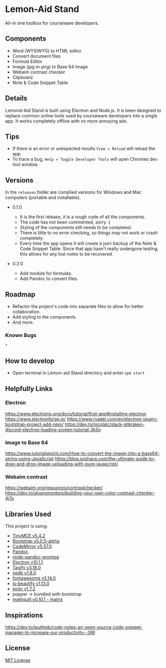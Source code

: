 # Lemon-Aid Stand
All-in one toolbox for courseware developers. 

## Components
* Word (WYSIWYG) to HTML editor
* Convert document files
* Formula Editor
* Image (jpg or png) to Base 64 Image
* Webaim contrast checker
* Clipboard
* Note & Code Snippet Table

## Details
Lemond-Aid Stand is built using Electron and Node.js. It is been designed to replace common online tools used by courseware developers into a single app. It works completely offline with no more annoying ads.

## Tips
* If there is an error or unexpected results `View > Reload` will reload the app.
* To trace a bug, `Help > Toggle Developer Tools` will open Chromes dev tool window.

## Versions
In the `releases` folder are complied versions for Windows and Mac computers (portable and installable).
* 0.1.0
    * It is the first release, it is a rough code of all the components.
    * The code has not been commented, sorry :( 
    * Styling of the components still needs to be completed. 
    * There is little to no error checking, so things may not work or crash completely.
    * Every time the app opens it will create a json backup of the Note & Code Snippet Table. Since that app hasn't really undergone testing, this allows for any lost notes to be recovered.

* 0.2.0
    * Add module for formulas.
    * Add Pandoc to convert files.
## Roadmap
* Refactor the project's code into separate files to allow for better collaboration. 
* Add styling to the components.
* And more.

### Known Bugs
    * 

## How to develop
* Open terminal in Lemon-aid Stand directory and enter `npm start` 

## Helpfully Links
### Electron
https://www.electronjs.org/docs/tutorial/first-app#installing-electron
https://www.electronforge.io/
https://www.ryadel.com/en/electron-jquery-bootstrap-project-add-npm/
https://dev.to/nicolalc/slack-gitkraken-discord-electron-loading-screen-tutorial-3k5n

### Image to Base 64
https://www.tutorialspoint.com/How-to-convert-the-image-into-a-base64-string-using-JavaScript
https://blog.soshace.com/the-ultimate-guide-to-drag-and-drop-image-uploading-with-pure-javascript/

### Webaim contrast
https://webaim.org/resources/contrastchecker/
https://dev.to/alvaromontoro/building-your-own-color-contrast-checker-4j7o


## Libraries Used
This project is using: 
* [TinyMCE v5.4.2](https://www.tiny.cloud/docs/)
* [Bootstrap v5.0.0-alpha](https://v5.getbootstrap.com/docs/5.0/getting-started/introduction/)
* [CodeMirror v5.57.0](https://codemirror.net/)
* [Pandoc](https://pandoc.org/)
* [node-pandoc-promise](https://github.com/asaf050/node-pandoc-promise#readme)
* [Electron v10.1.1](https://www.electronjs.org/docs)
* [Tagify v3.18.0](https://github.com/yairEO/tagify)
* [nedb v1.8.0](https://github.com/louischatriot/nedb)
* [fontawesome v5.14.0](https://fontawesome.com/icons/)
* [js-beautify v1.13.0](https://github.com/beautify-web/js-beautify)
* [pickr v1.7.2](https://github.com/Simonwep/pickr)
* popper -> bundled with bootstrap 
* [mathquill v0.10.1 - matrix](https://github.com/tmilev/mathquill) 

## Inspirations
https://dev.to/lauthieb/code-notes-an-open-source-code-snippet-manager-to-increase-our-productivity--3l6l

## License
[MIT License](https://github.com/amommersteeg/Lemon-Aid_Stand/blob/master/LICENSE)
